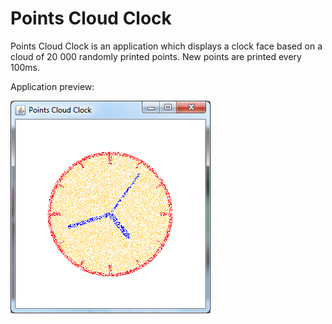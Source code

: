 # Points Cloud Clock
Points Cloud Clock is an application which displays a clock face based on a cloud of 20 000 randomly printed points. New points are printed every 100ms.

Application preview:

![alt text](https://raw.githubusercontent.com/migarn/points-cloud-clock/master/PointsCloudClock.png)
